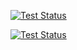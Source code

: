 [![Test Status](https://github.com/Carloslt5/todo-app-ts-server/actions/workflows/ci-cd.yml/badge.svg?event=push&branch=main&job=test)](https://github.com/Carloslt5/todo-app-ts-server/actions/workflows/ci-cd.yml)

[![Test Status](https://github.com/Carloslt5/todo-app-ts-server/actions/workflows/ci-cd.yml/badge.svg?event=push&branch=main&job=deploy)](https://github.com/Carloslt5/todo-app-ts-server/actions/workflows/ci-cd.yml)


